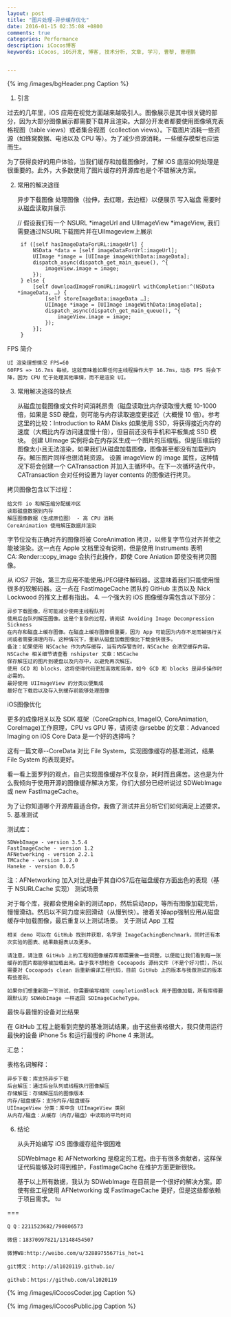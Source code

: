 ```yaml
---
layout: post
title: "图片处理-异步缓存优化"
date: 2016-01-15 02:35:08 +0800
comments: true
categories: Performance
description: iCocos博客
keywords: iCocos, iOS开发, 博客, 技术分析, 文章, 学习, 曹黎, 曹理鹏


---
```


{% img /images/bgHeader.png Caption %}  



1. 引言

过去的几年里，iOS 应用在视觉方面越来越吸引人。图像展示是其中很关键的部分，因为大部分图像展示都需要下载并且渲染。大部分开发者都要使用图像填充表格视图（table views）或者集合视图（collection views）。下载图片消耗一些资源（如蜂窝数据、电池以及 CPU 等）。为了减少资源消耗，一些缓存模型也应运而生。

为了获得良好的用户体验，当我们缓存和加载图像时，了解 iOS 底层如何处理是很重要的。此外，大多数使用了图片缓存的开源库也是个不错解决方案。



<!--more-->



2. 常用的解决途径

    异步下载图像
    处理图像（拉伸，去红眼，去边框）以便展示
    写入磁盘
    需要时从磁盘读取并展示

    // 假设我们有一个 NSURL *imageUrl and UIImageView *imageView, 我们需要通过NSURL下载图片并在UIImageview上展示

	    if ([self hasImageDataForURL:imageUrl] {
	        NSData *data = [self imageDataForUrl:imageUrl];
	        UIImage *image = [UIImage imageWithData:imageData];
	        dispatch_async(dispatch_get_main_queue(), ^{
	            imageView.image = image;
	        });
	    } else {
	        [self downloadImageFromURL:imageUrl withCompletion:^(NSData *imageData, …) {
	            [self storeImageData:imageData …];
	            UIImage *image = [UIImage imageWithData:imageData];
	            dispatch_async(dispatch_get_main_queue(), ^{
	                imageView.image = image;
	            });
	        }];
	    }

FPS 简介

    UI 渲染理想情况 FPS=60
    60FPS => 16.7ms 每帧，这就意味着如果任何主线程操作大于 16.7ms，动态 FPS 将会下降，因为 CPU 忙于处理其他事情，而不是渲染 UI。

3. 常用解决途径的缺点

    从磁盘加载图像或文件时间消耗昂贵（磁盘读取比内存读取慢大概 10-1000 倍，如果是 SSD 硬盘，则可能与内存读取速度更接近（大概慢 10 倍）。参考这里的比较：Introduction to RAM Disks
    如果使用 SSD，将获得接近内存的速度（大概比内存访问速度慢十倍），但目前还没有手机和平板集成 SSD 模块。
    创建 UIImage 实例将会在内存区生成一个图片的压缩版。但是压缩后的图像太小且无法渲染，如果我们从磁盘加载图像，图像甚至都没有加载到内存。解压图片同样也很消耗资源。
    设置 imageView 的 image 属性，这种情况下将会创建一个 CATransaction 并加入主循环中。在下一次循环迭代中，CATransaction 会对任何设置为 layer contents 的图像进行拷贝。

拷贝图像包含以下过程：

    给文件 io 和解压缩分配缓冲区
    读取磁盘数据到内存
    解压图像数据（生成原位图） - 高 CPU 消耗
    CoreAnimation 使用解压数据并渲染

字节位没有正确对齐的图像将被 CoreAnimation 拷贝，以修复字节位对齐并使之能被渲染。这一点在 Apple 文档里没有说明，但是使用 Instruments 表明 CA::Render::copy_image 会执行此操作，即使 Core Aniation 即使没有拷贝图像。

从 iOS7 开始，第三方应用不能使用JPEG硬件解码器。这意味着我们只能使用慢很多的软解码器。这一点在 FastImageCache 团队的 GitHub 主页以及 Nick Lockwood 的推文上都有指出。
4. 一个强大的 iOS 图像缓存需包含以下部分：

    异步下载图像，尽可能减少使用主线程队列
    使用后台队列解压图像。这是个复杂的过程，请阅读 Avoiding Image Decompression Sickness
    在内存和磁盘上缓存图像。在磁盘上缓存图像很重要，因为 App 可能因为内存不足而被强行关闭或者需要清理内存。这种情况下，重新从磁盘加载图像比下载会快很多。
    备注：如果使用 NSCache 作为内存缓存，当有内存警告时，NSCache 会清空缓存内容。NSCache 相关细节请查看 nshipster 文章：NSCache
    保存解压过的图片到硬盘以及内存中，以避免再次解压。
    使用 GCD 和 blocks，这将使得代码更加高效和简单，如今 GCD 和 blocks 是异步操作时必需的。
    最好使用 UIImageView 的分类以便集成
    最好在下载后以及存入到缓存前能够处理图像

iOS图像优化

更多的成像相关以及 SDK 框架（CoreGraphics, ImageIO, CoreAnimation, CoreImage)工作原理，CPU vs GPU 等，请阅读 @rsebbe 的文章：Advanced Imaging on iOS
Core Data 是一个好的选择吗？

这有一篇文章--CoreData 对比 File System，实现图像缓存的基准测试，结果 File System 的表现更好。

看一看上面罗列的观点，自己实现图像缓存不仅复杂，耗时而且痛苦。这也是为什么我倾向于使用开源的图像缓存解决方案，你们大部分已经听说过 SDWebImage 或 new FastImageCache。

为了让你知道哪个开源库最适合你，我做了测试并且分析它们如何满足上述要求。
5. 基准测试

测试库：

    SDWebImage - version 3.5.4
    FastImageCache - version 1.2
    AFNetworking - version 2.2.1
    TMCache - version 1.2.0
    Haneke - version 0.0.5

注：AFNetworking 加入对比是由于其自iOS7后在磁盘缓存方面出色的表现（基于 NSURLCache 实现）
测试场景

对于每个库，我都会使用全新的测试app，然后启动app，等所有图像加载完后，慢慢滑动。然后以不同力度来回滑动（从慢到快）。接着关掉app强制应用从磁盘缓存中加载图像，最后重复以上测试场景。
关于测试 App 工程

    相关 demo 可以在 GitHub 找到并获取，名字是 ImageCachingBenchmark，同时还有本次实验的图表、结果数据表以及更多。

    请注意，请注意 GitHub 上的工程和图像缓存库都需要做一些调整，以便能让我们看到每一张缓存的图片都能够被加载出来。由于我不想检查 Cocoapods 源码文件（不是个好习惯），所以需要对 Cocoapods clean 后重新编译工程代码，目前 GitHub 上的版本与我做测试的版本有些差别。

    如果你们想重新跑一下测试，你需要编写相同 completionBlock 用于图像加载，所有库得要跟默认的 SDWebImage 一样返回 SDImageCacheType。

最快与最慢的设备对比结果

在 GitHub 工程上能看到完整的基准测试结果，由于这些表格很大，我只使用运行最快的设备 iPhone 5s 和运行最慢的 iPhone 4 来测试。




汇总：

表格名词解释：

    异步下载：库支持异步下载
    后台解压：通过后台队列或线程执行图像解压
    存储解压：存储解压后的图像版本
    内存/磁盘缓存：支持内存/磁盘缓存
    UIImageView 分类：库中含 UIImageView 类别
    从内存/磁盘：从缓存（内存/磁盘）中读取的平均时间

6. 结论

    从头开始编写 iOS 图像缓存组件很困难

    SDWebImage 和 AFNetworking 是稳定的工程。由于有很多贡献者，这样保证代码能够及时得到维护，FastImageCache 在维护方面更新很快。

    基于以上所有数据，我认为 SDWebImage 在目前是一个很好的解决方案。即使有些工程使用 AFNetworking 或 FastImageCache 更好，但是这些都依赖于项目需求。
tu


===

    Q Q：2211523682/790806573

    微信：18370997821/13148454507
    
    微博WB:http://weibo.com/u/3288975567?is_hot=1
    
	git博文：http://al1020119.github.io/
	
	github：https://github.com/al1020119


{% img /images/iCocosCoder.jpg Caption %}  

{% img /images/iCocosPublic.jpg Caption %}  